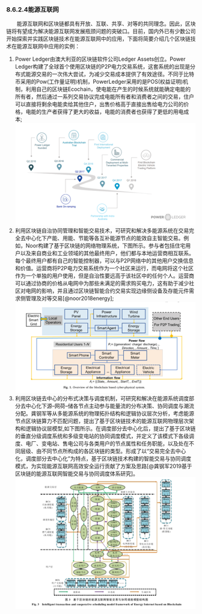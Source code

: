 ### 8.6.2.4能源互联网
&emsp;&emsp;能源互联网和区块链都具有开放、互联、共享、对等的共同理念。因此，区块链将有望成为解决能源互联网发展瓶颈问题的突破口。目前，国内外已有少数公司开始探索并实践区块链技术在能源互联网中的应用，下面将简要介绍几个区块链技术在能源互联网中应用的实例：
1. Power Ledger由澳大利亚的区块链软件公司Ledger Assets创立。Power Ledger构建了全球首个使用区块链的P2P电力交易系统，这套系统的出现是分布式能源交易的一次伟大尝试，为减少交易成本提供了有效途径。不同于比特币采用的Pow(工作量证明)机制，PowerLedger采用的是POS(权益证明)机制，利用自己的区块链Ecochain，使电能在产生的时候系统就能确定电能的所有者，然后通过一系列交易协议完成电能所有者和消费者之间的交易，住户可以直接将剩余电能卖给其他住户，出售价格高于直接出售给电力公司的价格，电能的生产者获得了更大的收益，电能的消费者也获得了更低的用电成本;
![8.6.2.4-1 Power Ledger历程图](figures/08624102-1.png)
2. 利用区块链自治协同管理和智能交易技术，可研究和解决多能源系统在交易完全去中心化下产能、用能、节能等各互补能源节点的能效自主智能交易。例如，Noor构建了基于区块链的网络物理系统，下图所示。参与者包括住宅用户以及来自商业和工业领域的其他最终用户，他们都与本地运营商相互联系。每个最终用户都有自己的智能控制器，可以与P2P网络中的其他用户交换信息和价值。运营商将P2P电力交易系统作为一个社区来运行，而电网将这个社区作为一个单独的用户使用，但是自治性要远高于该社区中的任何个人。运营商可以通过协商的价格从电网中为那些未满足的需求购买电力，这有助于减少社区对电网的影响，并且通过区块链智能合约交易实现边缘侧设备及存能元件需求侧管理及对等交易[@noor2018energy];
![图8.6.2.4-2 系统结构图](./figures/08624102-2.png)
3. 利用区块链去中心的分布式决策与调度机制，可研究和解决在能源系统调度部分去中心化下源–网荷–储各节点主动参与能量流的分布决策、协同调度与潮流分配。龚钢军等从多能源系统的物理拓扑结构和逻辑协议层次分析，考虑能源节点区块链算力不匹配问题，提出了基于区块链技术的能源互联网物理层次架构和逻辑协议层模型,如下图所示。在调度部分去中心化后，提出了基于区块链的垂直分级调度系统和多级变电站的协同调度模式，并定义了该模式下各级调度、电厂、变电站、售电公司与各类用户的节点属性和任务职能，以及处在不同层级、由不同节点所构成的各区块链的类型。形成了以“交易完全去中心化，调度部分去中心化”为特点，基于区块链技术构建的智能交易与协同调度模式，为实现能源互联网高效安全运行贡献了方案及思路[@龚钢军2019基于区块链的能源互联网智能交易与协同调度体系研究]。
![图8.6.2.4-3 模型结构图](./figures/08624102-3.png)

